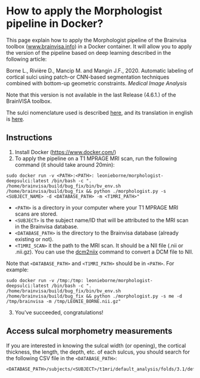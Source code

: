 # How to apply the Morphologist pipeline in Docker?

This page explain how to apply the Morphologist pipeline of the Brainvisa toolbox (www.brainvisa.info) in a Docker container.
It will allow you to apply the version of the pipeline based on deep learning described in the following article:

Borne L., Rivière D., Mancip M. and Mangin J.F., 2020. Automatic labeling of cortical sulci using patch-or CNN-based segmentation techniques combined with bottom-up geometric constraints. *Medical Image Analysis*

Note that this version is not available in the last Release (4.6.1.) of the BrainVISA toolbox.

The sulci nomenclature used is described [here](nomenclature.jpg), and its translation in english is [here](nomenclature_translation.pdf).

## Instructions

1. Install Docker (https://www.docker.com/) 
2. To apply the pipeline on a T1 MPRAGE MRI scan, run the following command (it should take around 20min):
```
sudo docker run -v <PATH>:<PATH>: leonieborne/morphologist-deepsulci:latest /bin/bash -c ". /home/brainvisa/build/bug_fix/bin/bv_env.sh /home/brainvisa/build/bug_fix && python ./morphologist.py -s <SUBJECT_NAME> -d <DATABASE_PATH> -m <T1MRI_PATH>"
```
* `<PATH>` is a directory in your computer where your T1 MPRAGE MRI scans are stored.
* `<SUBJECT>` is the subject name/ID that will be attributed to the MRI scan in the Brainvisa database.
* `<DATABASE_PATH>` is the directory to the Brainvisa database (already existing or not).
* `<T1MRI_SCAN>` it the path to the MRI scan. It should be a NII file (.nii or .nii.gz). You can use the [dcm2niix](https://github.com/rordenlab/dcm2niix) command to convert a DCM file to NII.

Note that `<DATABASE_PATH>` and `<T1MRI_PATH>` should be in `<PATH>`. For example:
```
sudo docker run -v /tmp:/tmp: leonieborne/morphologist-deepsulci:latest /bin/bash -c ". /home/brainvisa/build/bug_fix/bin/bv_env.sh /home/brainvisa/build/bug_fix && python ./morphologist.py -s me -d /tmp/brainvisa -m /tmp/LEONIE_BORNE.nii.gz"
```
3. You've succeeded, congratulations!

## Access sulcal morphometry measurements
If you are interested in knowing the sulcal width (or opening), the cortical thickness, the length, the depth, etc. of each sulcus, you should search for the following CSV file in the `<DATABASE_PATH>`:
```
<DATABASE_PATH>/subjects/<SUBJECT>/t1mri/default_analysis/folds/3.1/default_session_auto/<SUBJECT>_default_session_auto_sulcal_morphometry.csv
```
